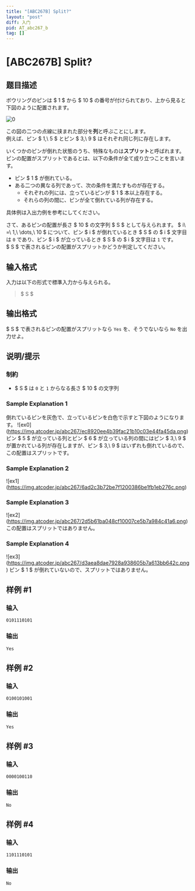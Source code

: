 ```yaml
---
title: "[ABC267B] Split?"
layout: "post"
diff: 入门
pid: AT_abc267_b
tag: []
---
```


# [ABC267B] Split?

## 题目描述

[problemUrl]: https://atcoder.jp/contests/abc267/tasks/abc267_b

ボウリングのピンは $ 1 $ から $ 10 $ の番号が付けられており、上から見ると下図のように配置されます。

![0](https://cdn.luogu.com.cn/upload/vjudge_pic/AT_abc267_b/d368dc1860545c071f2bf31e920485ab158b6f2f.png)

この図の二つの点線に挟まれた部分を**列**と呼ぶことにします。  
 例えば、ピン $ 1,\ 5 $ とピン $ 3,\ 9 $ はそれぞれ同じ列に存在します。

いくつかのピンが倒れた状態のうち、特殊なものは**スプリット**と呼ばれます。  
 ピンの配置がスプリットであるとは、以下の条件が全て成り立つことを言います。

- ピン $ 1 $ が倒れている。
- ある二つの異なる列であって、次の条件を満たすものが存在する。
  - それぞれの列には、立っているピンが $ 1 $ 本以上存在する。
  - それらの列の間に、ピンが全て倒れている列が存在する。

具体例は入出力例を参考にしてください。

さて、あるピンの配置が長さ $ 10 $ の文字列 $ S $ として与えられます。 $ i\ =\ 1,\ \dots,\ 10 $ について、ピン $ i $ が倒れているとき $ S $ の $ i $ 文字目は `0` であり、ピン $ i $ が立っているとき $ S $ の $ i $ 文字目は `1` です。  
 $ S $ で表されるピンの配置がスプリットかどうか判定してください。

## 输入格式

入力は以下の形式で標準入力から与えられる。

> $ S $

## 输出格式

$ S $ で表されるピンの配置がスプリットなら `Yes` を、そうでないなら `No` を出力せよ。

## 说明/提示

### 制約

- $ S $ は `0` と `1` からなる長さ $ 10 $ の文字列

### Sample Explanation 1

倒れているピンを灰色で、立っているピンを白色で示すと下図のようになります。 !\[ex0\](https://img.atcoder.jp/abc267/ec8920ee4b39fac21b10c03e44fa45da.png) ピン $ 5 $ が立っている列とピン $ 6 $ が立っている列の間にはピン $ 3,\ 9 $ が置かれている列が存在しますが、ピン $ 3,\ 9 $ はいずれも倒れているので、この配置はスプリットです。

### Sample Explanation 2

!\[ex1\](https://img.atcoder.jp/abc267/6ad2c3b72be7f1200386be1fb1eb276c.png)

### Sample Explanation 3

!\[ex2\](https://img.atcoder.jp/abc267/2d5b61ba048cf10007ce5b7a984c41a6.png) この配置はスプリットではありません。

### Sample Explanation 4

!\[ex3\](https://img.atcoder.jp/abc267/d3aea8dae7928a938605b7a613bb642c.png) ピン $ 1 $ が倒れていないので、スプリットではありません。

## 样例 #1

### 输入

```
0101110101
```

### 输出

```
Yes
```

## 样例 #2

### 输入

```
0100101001
```

### 输出

```
Yes
```

## 样例 #3

### 输入

```
0000100110
```

### 输出

```
No
```

## 样例 #4

### 输入

```
1101110101
```

### 输出

```
No
```

